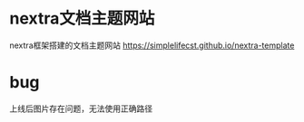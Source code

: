 # nextra文档主题网站
nextra框架搭建的文档主题网站
https://simplelifecst.github.io/nextra-template

# bug
上线后图片存在问题，无法使用正确路径